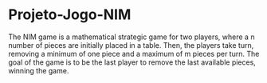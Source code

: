 # Projeto-Jogo-NIM
The NIM game is a mathematical strategic game for two players, where a n number of pieces are initially placed in a table. Then, the players take turn, removing a minimum of one piece and a maximum of m pieces per turn. The goal of the game is to be the last player to remove the last available pieces, winning the game.
